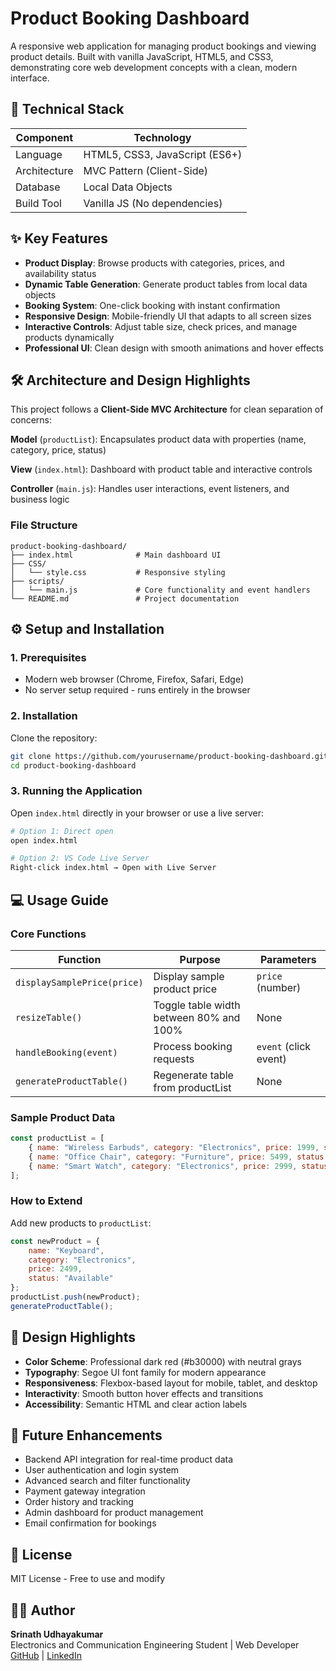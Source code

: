 # Product Booking Dashboard

A responsive web application for managing product bookings and viewing product details. Built with vanilla JavaScript, HTML5, and CSS3, demonstrating core web development concepts with a clean, modern interface.

## 🚀 Technical Stack

| Component | Technology |
|-----------|------------|
| Language | HTML5, CSS3, JavaScript (ES6+) |
| Architecture | MVC Pattern (Client-Side) |
| Database | Local Data Objects |
| Build Tool | Vanilla JS (No dependencies) |

## ✨ Key Features

- **Product Display**: Browse products with categories, prices, and availability status
- **Dynamic Table Generation**: Generate product tables from local data objects
- **Booking System**: One-click booking with instant confirmation
- **Responsive Design**: Mobile-friendly UI that adapts to all screen sizes
- **Interactive Controls**: Adjust table size, check prices, and manage products dynamically
- **Professional UI**: Clean design with smooth animations and hover effects

## 🛠️ Architecture and Design Highlights

This project follows a **Client-Side MVC Architecture** for clean separation of concerns:

**Model** (`productList`): Encapsulates product data with properties (name, category, price, status)

**View** (`index.html`): Dashboard with product table and interactive controls

**Controller** (`main.js`): Handles user interactions, event listeners, and business logic

### File Structure
```
product-booking-dashboard/
├── index.html              # Main dashboard UI
├── CSS/
│   └── style.css           # Responsive styling
├── scripts/
│   └── main.js             # Core functionality and event handlers
└── README.md               # Project documentation
```

## ⚙️ Setup and Installation

### 1. Prerequisites
- Modern web browser (Chrome, Firefox, Safari, Edge)
- No server setup required - runs entirely in the browser

### 2. Installation
Clone the repository:
```bash
git clone https://github.com/yourusername/product-booking-dashboard.git
cd product-booking-dashboard
```

### 3. Running the Application
Open `index.html` directly in your browser or use a live server:
```bash
# Option 1: Direct open
open index.html

# Option 2: VS Code Live Server
Right-click index.html → Open with Live Server
```

## 💻 Usage Guide

### Core Functions

| Function | Purpose | Parameters |
|----------|---------|------------|
| `displaySamplePrice(price)` | Display sample product price | `price` (number) |
| `resizeTable()` | Toggle table width between 80% and 100% | None |
| `handleBooking(event)` | Process booking requests | `event` (click event) |
| `generateProductTable()` | Regenerate table from productList | None |

### Sample Product Data
```javascript
const productList = [
    { name: "Wireless Earbuds", category: "Electronics", price: 1999, status: "Available" },
    { name: "Office Chair", category: "Furniture", price: 5499, status: "Out of Stock" },
    { name: "Smart Watch", category: "Electronics", price: 2999, status: "Available" }
];
```

### How to Extend
Add new products to `productList`:
```javascript
const newProduct = { 
    name: "Keyboard", 
    category: "Electronics", 
    price: 2499, 
    status: "Available" 
};
productList.push(newProduct);
generateProductTable();
```

## 🎨 Design Highlights

- **Color Scheme**: Professional dark red (#b30000) with neutral grays
- **Typography**: Segoe UI font family for modern appearance
- **Responsiveness**: Flexbox-based layout for mobile, tablet, and desktop
- **Interactivity**: Smooth button hover effects and transitions
- **Accessibility**: Semantic HTML and clear action labels

## 🚀 Future Enhancements

- Backend API integration for real-time product data
- User authentication and login system
- Advanced search and filter functionality
- Payment gateway integration
- Order history and tracking
- Admin dashboard for product management
- Email confirmation for bookings

## 📄 License

MIT License - Free to use and modify

## 👨‍💻 Author

**Srinath Udhayakumar**  
Electronics and Communication Engineering Student | Web Developer  
[GitHub](https://github.com/Srinath-Udhayakumar) | [LinkedIn](https://www.linkedin.com/in/srinath-udhayakumar-14sep2000)